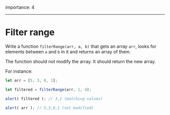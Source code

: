 importance: 4

---

# Filter range

Write a function `filterRange(arr, a, b)` that gets an array `arr`, looks for elements between `a` and `b` in it and returns an array of them. 

The function should not modify the array. It should return the new array.

For instance:

```js
let arr = [5, 3, 8, 1];

let filtered = filterRange(arr, 1, 4); 

alert( filtered ); // 3,1 (matching values)

alert( arr ); // 5,3,8,1 (not modified)
```

